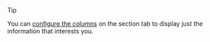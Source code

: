 <!-- markdownlint-disable-file MD041 -->
> [!TIP]
> You can [configure the columns][3] on the section tab to display just the information that interests you.

[3]: ../section-tabs/configure-columns.md
